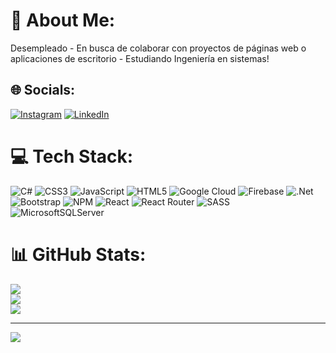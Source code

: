 # 💫 About Me:
Desempleado - En busca de colaborar con proyectos de páginas web o aplicaciones de escritorio - Estudiando Ingeniería en sistemas!


## 🌐 Socials:
[![Instagram](https://img.shields.io/badge/Instagram-%23E4405F.svg?logo=Instagram&logoColor=white)](https://instagram.com/l_ucasmat1as) [![LinkedIn](https://img.shields.io/badge/LinkedIn-%230077B5.svg?logo=linkedin&logoColor=white)](https://linkedin.com/in/lucas-mamani-5702ab1b5) 

# 💻 Tech Stack:
![C#](https://img.shields.io/badge/c%23-%23239120.svg?style=for-the-badge&logo=c-sharp&logoColor=white) ![CSS3](https://img.shields.io/badge/css3-%231572B6.svg?style=for-the-badge&logo=css3&logoColor=white) ![JavaScript](https://img.shields.io/badge/javascript-%23323330.svg?style=for-the-badge&logo=javascript&logoColor=%23F7DF1E) ![HTML5](https://img.shields.io/badge/html5-%23E34F26.svg?style=for-the-badge&logo=html5&logoColor=white) ![Google Cloud](https://img.shields.io/badge/Google%20Cloud-%234285F4.svg?style=for-the-badge&logo=google-cloud&logoColor=white) ![Firebase](https://img.shields.io/badge/firebase-%23039BE5.svg?style=for-the-badge&logo=firebase) ![.Net](https://img.shields.io/badge/.NET-5C2D91?style=for-the-badge&logo=.net&logoColor=white) ![Bootstrap](https://img.shields.io/badge/bootstrap-%23563D7C.svg?style=for-the-badge&logo=bootstrap&logoColor=white) ![NPM](https://img.shields.io/badge/NPM-%23000000.svg?style=for-the-badge&logo=npm&logoColor=white) ![React](https://img.shields.io/badge/react-%2320232a.svg?style=for-the-badge&logo=react&logoColor=%2361DAFB) ![React Router](https://img.shields.io/badge/React_Router-CA4245?style=for-the-badge&logo=react-router&logoColor=white) ![SASS](https://img.shields.io/badge/SASS-hotpink.svg?style=for-the-badge&logo=SASS&logoColor=white) ![MicrosoftSQLServer](https://img.shields.io/badge/Microsoft%20SQL%20Sever-CC2927?style=for-the-badge&logo=microsoft%20sql%20server&logoColor=white)
# 📊 GitHub Stats:
![](https://github-readme-stats.vercel.app/api?username=lucassmatias&theme=radical&hide_border=false&include_all_commits=false&count_private=false)<br/>
![](https://github-readme-streak-stats.herokuapp.com/?user=lucassmatias&theme=radical&hide_border=false)<br/>
![](https://github-readme-stats.vercel.app/api/top-langs/?username=lucassmatias&theme=radical&hide_border=false&include_all_commits=false&count_private=false&layout=compact)

---
[![](https://visitcount.itsvg.in/api?id=lucassmatias&icon=3&color=10)](https://visitcount.itsvg.in)

<!-- Proudly created with GPRM ( https://gprm.itsvg.in ) -->
